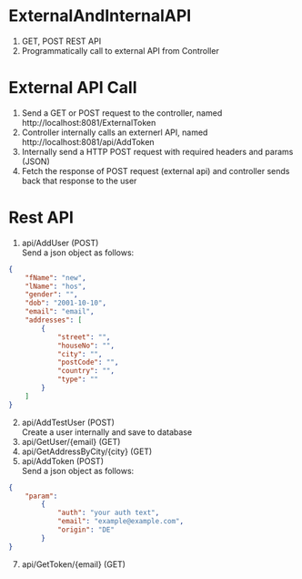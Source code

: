 # ExternalAndInternalAPI
1. GET, POST REST API
2. Programmatically call to external API from Controller

# External API Call
1. Send a GET or POST request to the controller, named http://localhost:8081/ExternalToken
2. Controller internally calls an externerl API, named http://localhost:8081/api/AddToken
3. Internally send a  HTTP POST request with required headers and params (JSON)
4. Fetch the response of POST request (external api) and controller sends back that response to the user

# Rest API
1. api/AddUser (POST) <br/>
Send a json object as follows:
```json
{
    "fName": "new",
    "lName": "hos",
    "gender": "",
    "dob": "2001-10-10",
    "email": "email",
    "addresses": [
        {
            "street": "",
            "houseNo": "",
            "city": "",
            "postCode": "",
            "country": "",
            "type": ""
        }
    ]
}
```
2. api/AddTestUser (POST) <br/>
Create a user internally and save to database
4. api/GetUser/{email} (GET)
5. api/GetAddressByCity/{city} (GET)
6. api/AddToken (POST) <br/>
Send a json object as follows:
```json
{
    "param":
        {
            "auth": "your auth text",
            "email": "example@example.com",
            "origin": "DE"
        }
}
```
7. api/GetToken/{email} (GET)
